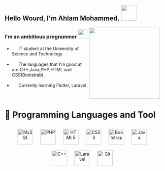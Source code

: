 <h2>  Hello Wourd, I'm Ahlam Mohammed. <img src="https://media.giphy.com/media/mGcNjsfWAjY5AEZNw6/giphy.gif" width="50"></h2> 
   <img align='right' src="https://media.giphy.com/media/dWxO36Jzd6bTSt5dIY/giphy.gif" width="230">
 <h3 align="left">I'm an ambitious programmer <img src="https://media.giphy.com/media/irv7qwknRUyWYqtMJL/giphy.gif" width="30">  </h3>  
    




- <img src="https://media.giphy.com/media/ihZH2vOfn02gs9i1U9/giphy.gif" width="17">   IT student at the University of Science and Technology.  
  

- <img src="https://media.giphy.com/media/ihZH2vOfn02gs9i1U9/giphy.gif" width="17">   The languages that I'm good at are C++,Java,PHP,HTML and CSS(Bootstrab).

- <img src="https://media.giphy.com/media/YPQ62IX4xd60xJDaBu/giphy.gif" width="17">   Currently learning Flutter, Laravel.
   
<br/>  



# 💜 Programming Languages and Tool
<div align="center">  
<img style="margin: 10px" src="https://profilinator.rishav.dev/skills-assets/mysql-original-wordmark.svg" alt="MySQL" height="50" />  
<img style="margin: 10px" src="https://profilinator.rishav.dev/skills-assets/php-original.svg" alt="PHP" height="50" />  
<img style="margin: 10px" src="https://profilinator.rishav.dev/skills-assets/html5-original-wordmark.svg" alt="HTML5" height="50" />  
<img style="margin: 10px" src="https://profilinator.rishav.dev/skills-assets/css3-original-wordmark.svg" alt="CSS3" height="50" />
  <img style="margin: 10px" src="https://profilinator.rishav.dev/skills-assets/bootstrap-plain.svg" alt="Bootstrap"  height="50" />  
<img style="margin: 10px" src="https://profilinator.rishav.dev/skills-assets/java-original-wordmark.svg" alt="Java" height="50" />    
<img style="margin: 10px" src="https://profilinator.rishav.dev/skills-assets/cplusplus-original.svg" alt="C++" height="50" /> 
<img style="margin: 10px"  src="https://profilinator.rishav.dev/skills-assets/laravel-plain-wordmark.svg" alt="Laravel"  height="50" />  
  <img style="margin: 10px" src="https://profilinator.rishav.dev/skills-assets/git-scm-icon.svg" alt="Git" height="50" />
</div>
<br />
